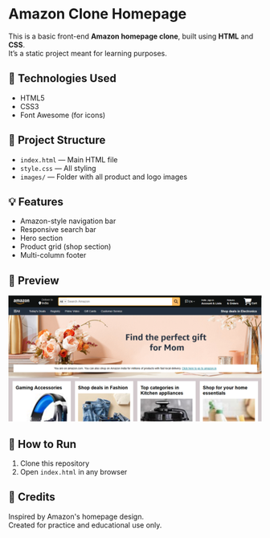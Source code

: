 # Amazon Clone Homepage

This is a basic front-end **Amazon homepage clone**, built using **HTML** and **CSS**.  
It’s a static project meant for learning purposes.

## 🔧 Technologies Used

- HTML5  
- CSS3  
- Font Awesome (for icons)

## 📂 Project Structure

- `index.html` — Main HTML file  
- `style.css` — All styling  
- `images/` — Folder with all product and logo images

## 💡 Features

- Amazon-style navigation bar  
- Responsive search bar  
- Hero section  
- Product grid (shop section)  
- Multi-column footer

## 📸 Preview
![Preview](images/amazon_homepage.png)


## 🚀 How to Run

1. Clone this repository  
2. Open `index.html` in any browser

## 🙌 Credits

Inspired by Amazon's homepage design.  
Created for practice and educational use only.
